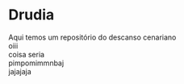 # Drudia
Aqui temos um repositório do descanso cenariano<br>
oiii<br>
coisa seria<br>
pimpomimmnbaj <br>
jajajaja
